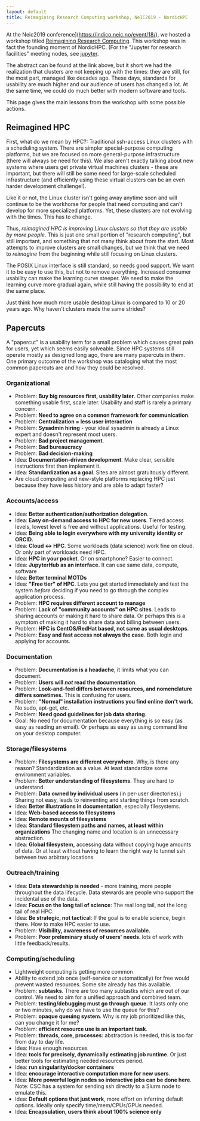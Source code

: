 ```yaml
---
layout: default
title: Reimagining Research Computing workshop, NeIC2019 - NordicHPC
---
```


At the Neic2019 conference](https://indico.neic.no/event/18/), we
hosted a workshop titled [Reimagining Research
Computing](https://indico.neic.no/event/18/contributions/170/).  This
workshop was in fact the founding moment of NordicHPC.  (For the
"Jupyter for research facilities" meeting nodes, see
[jupyter](jupyter.html).

The abstract can be found at the link above, but it short we had the
realization that clusters are not keeping up with the times: they are
still, for the most part, managed like decades ago.  These days,
standards for usability are much higher and our audience of users has
changed a lot.  At the same time, we could do much better with modern
software and tools.

This page gives the main lessons from the workshop with some possible
actions.



## Reimagined HPC

First, what do we mean by HPC?: Traditional ssh-access Linux clusters
with a scheduling system.  There are simpler special-purpose computing
platforms, but we are focused on more general-purpose infrastructure
(there will always be need for this).  We also aren't exactly talking
about new systems where users get private virtual machines clusters -
these are important, but there will still be some need for large-scale
scheduled infrastructure (and efficiently using these virtual clusters
can be an even harder development challenge!).

Like it or not, the Linux cluster isn't going away anytime soon and
will continue to be the workhorse for people that need computing and
can't develop for more specialized platforms.  Yet, these clusters are
not evolving with the times.  This has to change.

Thus, *reimagined HPC is improving Linux clusters so that they are
usable by more people*.  This is just one small portion of "research
computing", but still important, and something that not many think
about from the start.  Most attempts to improve clusters are small
changes, but we think that we need to *reimagine* from the beginning
while still focusing on Linux clusters.

The POSIX Linux interface is still standard, so needs good support.
We want it to be easy to use this, but not to remove everything.
Increased consumer usability can make the learning curve steeper.  We
need to make the learning curve more gradual again, while still having
the possibility to end at the same place.

Just think how much more usable desktop Linux is compared to 10 or 20
years ago.  Why haven't clusters made the same strides?



## Papercuts

A "papercut" is a usability term for a small problem which causes
great pain for users, yet which seems easily solveable.  Since HPC
systems still operate mostly as designed long ago, there are many
papercuts in them.  One primary outcome of the workshop was cataloging
what the most common papercuts are and how they could be resolved.

### Organizational
* Problem: **Buy big resources first, usability later**.  Other companies make something usable first, scale later.  Usability and staff is rarely a primary concern.
* Problem: **Need to agree on a common framework for communication**.
* Problem: **Centralization = less user interaction**
* Problem: **Sysadmin hiring** - your ideal sysadmin is already a Linux expert and doesn't represent most users.
* Problem: **Bad project management**.
* Problem: **Bad bureaucracy**
* Problem: **Bad decision-making**
* Idea: **Documentation-driven development**.  Make clear, sensible instructions first then implement it.
* Idea: **Standardization as a goal**.  Sites are almost gratuitously different.
* Are cloud computing and new-style platforms replacing HPC just
  because they have less history and are able to adapt faster?


### Accounts/access

* Idea: **Better authentication/authorization delegation**.
* Idea: **Easy on-demand access to HPC for new users**.  Tiered access
  levels, lowest level is free and without applications.  Useful for testing.
* Idea: **Being able to login everywhere with my university identity
  or ORCID.**
* Idea: **Cloud <-> HPC**.  Some workloads (data science) work fine on
  cloud.  Or only part of workloads need HPC.
* Idea: **HPC in your pocket**.  Or on smartphone?  Easier to connect.
* Idea: **JupyterHub as an interface.**  It can use same data,
  compute, software
* Idea: **Better terminal MOTDs**
* Idea: **"Free tier" of HPC**.  Lets you get started immediately and
  test the system *before* deciding if you need to go through the
  complex application process.
* Problem: **HPC requires different account to manage**
* Problem: **Lack of "community accounts" on HPC sites**.  Leads to
  sharing accounts or making it hard to share data.  Or perhaps this
  is a symptom of making it hard to share data and billing between
  users.
* Problem: **HPC is CentOS/RedHat based, not same as usual desktops**.
* Problem: **Easy and fast access not always the case**.  Both login
  and applying for accounts.


### Documentation
* Problem: **Documentation is a headache**, it limits what you can
  document.
* Problem: **Users will *not* read the documentation**.
* Problem: **Look-and-feel differs between resources, and nomenclature
  differs sometimes.**  This is confusing for users.
* Problem: **"Normal" installation instructions you find online don't
  work**.  No sudo, apt-get, etc.
* Problem: **Need good guidelines for job data sharing**.
* Goal: No need for documentation because everything is so easy (as
  easy as reading an email).  Or perhaps as easy as using command line
  on your desktop computer.


### Storage/filesystems
* Problem: **Filesystems are different everywhere**.  Why, is there
  any reason?  Standardization as a value.  At least standardize some
  environment variables.
* Problem: **Better understanding of filesystems**.  They are hard to
  understand.
* Problem: **Data owned by individual users** (in per-user
  directories).j  Sharing not easy, leads to reinventing and starting
  things from scratch.
* Idea: **Better illustrations in documentation**, especially
  filesystems.
* Idea: **Web-based access to filesystems**
* Idea: **Remote mounts of filesystems**
* Idea: **Standard filesystem paths and names, at least within
  organizations** The changing name and location is an unnecessary
  abstraction.
* Idea: **Global filesystem,** accessing data without copying huge amounts
  of data.  Or at least without having to learn the right way to
  tunnel ssh between two arbitrary locations


### Outreach/training

* Idea: **Data stewardship is needed** - more training, more people throughout
  the data lifecycle.  Data stewards are people who support the
  incidental use of the data.
* Idea: **Focus on the long tail of science**: The real long tail, not
  the long tail of real HPC.
* Idea: **Be strategic, not tactical**: If the goal is to enable
  science, begin there.  How to make HPC easier to use.
* Problem: **Visibility, awareness of resources available.**
* Problem: **Poor preleminary study of users' needs**.  lots of work
  with little feedback/results.


### Computing/scheduling
* Lightweight computing is getting more common
* Ability to extend job once (self-service or automatically) for free
  would prevent wasted resources.  Some site already has this
  available.
* Problem: **subtasks**.  There are too many subtastks which are out
  of our control.  We need to aim for a unified approach and combined
  team.
* Problem: **testing/debugging must go through queue**.  It lasts only
  one or two minutes, why do we have to use the queue for this?
* Problem: **opaque queuing system**.  Why is my job prioritized like
  this, can you change it for me?
* Problem: **efficient resource use is an important task**.
* Problem: **threads, core, processes**: abstraction is needed, this
  is too far from day to day life.
* Idea: Have enough resources
* Idea: **tools for precisely, dynamically estimating job runtime**.  Or
  just better tools for estimating needed resources period.
* Idea: **run singularity/docker containers**
* Idea: **encourage interactive computation more for new users**.
* Idea: **More powerful login nodes so interactive jobs can be done
  here**.  Note: CSC has a system for sending ssh directly to a Slurm
  node to emulate this.
* Idea: **Default options that just work**, more effort on inferring
  default options.  Ideally only specify time/mem/CPUs/GPUs needed.
* Idea: **Encapsulation, users think about 100% science only**
